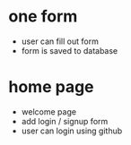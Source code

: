 # one form

- user can fill out form
- form is saved to database

# home page

- welcome page
- add login / signup form
- user can login using github
